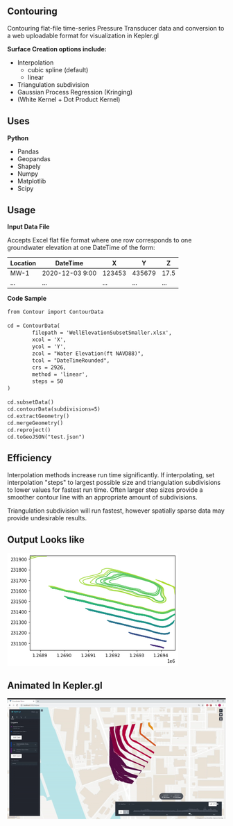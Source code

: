 ## Contouring

Contouring flat-file time-series Pressure Transducer data and conversion to a web uploadable format for visualization in Kepler.gl

<b> Surface Creation options include: </b>
 - Interpolation
   - cubic spline (default)
   - linear
 - Triangulation subdivision
 - Gaussian Process Regression (Kringing)
  - (White Kernel + Dot Product Kernel)

## Uses
<b> Python </b>
- Pandas
- Geopandas
- Shapely
- Numpy
- Matplotlib
- Scipy


## Usage

<b> Input Data File </b>

Accepts Excel flat file format where one row corresponds to one groundwater elevation at one DateTime of the form:

| Location | DateTime        | X      | Y      | Z    |
|----------|-----------------|--------|--------|------|
| MW-1     | 2020-12-03 9:00 | 123453 | 435679 | 17.5 |
| ...      | ...             | ...    | ...    | ...  |


<b> Code Sample </b>
```
from Contour import ContourData

cd = ContourData(
        filepath = 'WellElevationSubsetSmaller.xlsx',
        xcol = 'X',
        ycol = 'Y',
        zcol = "Water Elevation(ft NAVD88)",
        tcol = "DateTimeRounded",
        crs = 2926,
        method = 'linear',
        steps = 50
)

cd.subsetData()
cd.contourData(subdivisions=5)
cd.extractGeometry()
cd.mergeGeometry()
cd.reproject()
cd.toGeoJSON("test.json")
```

## Efficiency
Interpolation methods increase run time significantly. If interpolating, set interpolation "steps" to largest possible size and triangulation subdivisions to lower values for fastest run time. Often larger step sizes provide a smoother contour line with an appropriate amount of subdivisions. 

Triangulation subdivision will run fastest, however spatially sparse data may provide undesirable results. 

## Output Looks like

![Alt Text](contourmpl.png)

## Animated In Kepler.gl

![Alt Text](Full-Year.gif)



